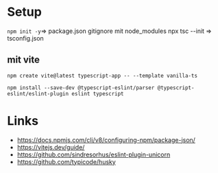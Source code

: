 # Setup

`npm init -y`=> package.json
gitignore mit node_modules
npx tsc --init => tsconfig.json

## mit vite

`npm create vite@latest typescript-app -- --template vanilla-ts`

`npm install --save-dev @typescript-eslint/parser @typescript-eslint/eslint-plugin eslint typescript`

# Links

- https://docs.npmjs.com/cli/v8/configuring-npm/package-json/
- https://vitejs.dev/guide/
- https://github.com/sindresorhus/eslint-plugin-unicorn
- https://github.com/typicode/husky
